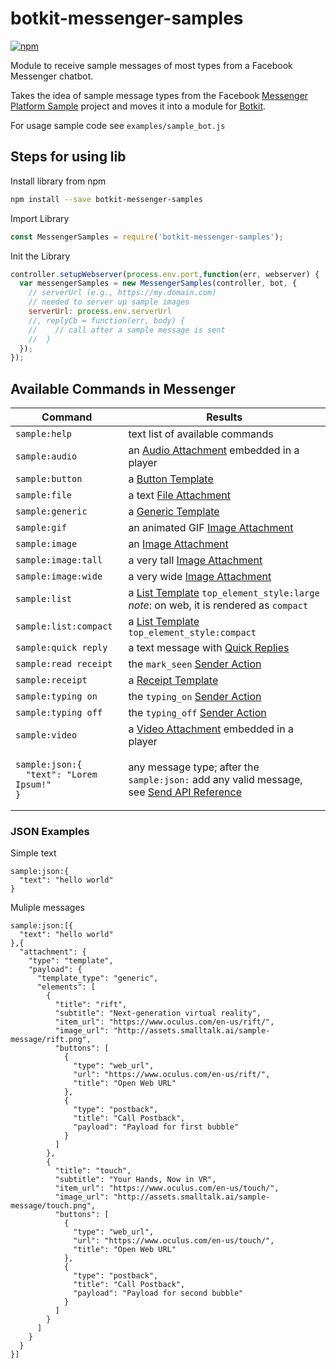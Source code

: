 # botkit-messenger-samples

[![npm](https://img.shields.io/npm/v/botkit-messenger-samples.svg)](https://www.npmjs.com/package/botkit-messenger-samples)

Module to receive sample messages of most types from a Facebook Messenger chatbot.

Takes the idea of sample message types from the Facebook [Messenger Platform Sample](https://github.com/fbsamples/messenger-platform-samples#readme) project and moves it into a module for [Botkit](https://github.com/howdyai/botkit#readme).

For usage sample code see `examples/sample_bot.js`

## Steps for using lib

Install library from npm
```sh
npm install --save botkit-messenger-samples
```

Import Library
```js
const MessengerSamples = require('botkit-messenger-samples');
```

Init the Library

```js
controller.setupWebserver(process.env.port,function(err, webserver) {
  var messengerSamples = new MessengerSamples(controller, bot, {
    // serverUrl (e.g., https://my.domain.com)
    // needed to server up sample images
    serverUrl: process.env.serverUrl
    //, replyCb = function(err, body) {
    //    // call after a sample message is sent
    //  }
  });
});
```

## Available Commands in Messenger

| Command                                                         | Results                                                                                                                                                                               |
|-----------------------------------------------------------------|---------------------------------------------------------------------------------------------------------------------------------------------------------------------------------------|
| `sample:help`                                                   | text list of available commands                                                                                                                                                       |
| `sample:audio`                                                  | an [Audio Attachment]( https://developers.facebook.com/docs/messenger-platform/send-api-reference/audio-attachment) embedded in a player                                              |
| `sample:button`                                                 | a [Button Template](https://developers.facebook.com/docs/messenger-platform/send-api-reference/button-template)                                                                       |
| `sample:file`                                                   | a text [File Attachment](https://developers.facebook.com/docs/messenger-platform/send-api-reference/file-attachment)                                                                  |
| `sample:generic`                                                | a [Generic Template](https://developers.facebook.com/docs/messenger-platform/send-api-reference/generic-template)                                                                     |
| `sample:gif`                                                    | an animated GIF [Image Attachment](https://developers.facebook.com/docs/messenger-platform/send-api-reference/image-attachment)                                                       |
| `sample:image`                                                  | an [Image Attachment](https://developers.facebook.com/docs/messenger-platform/send-api-reference/image-attachment)                                                                    |
| `sample:image:tall`                                             | a very tall [Image Attachment](https://developers.facebook.com/docs/messenger-platform/send-api-reference/image-attachment)                                                           |
| `sample:image:wide`                                             | a very wide [Image Attachment](https://developers.facebook.com/docs/messenger-platform/send-api-reference/image-attachment)                                                           |
| `sample:list`                                                   | a [List Template](https://developers.facebook.com/docs/messenger-platform/send-api-reference/list-template) `top_element_style:large` <br>*note*: on web, it is rendered as `compact` |
| `sample:list:compact`                                           | a [List Template](https://developers.facebook.com/docs/messenger-platform/send-api-reference/list-template) `top_element_style:compact`                                               |
| `sample:quick reply`                                            | a text message with [Quick Replies](https://developers.facebook.com/docs/messenger-platform/send-api-reference/quick-replies)                                                         |
| `sample:read receipt`                                           | the `mark_seen` [Sender Action](https://developers.facebook.com/docs/messenger-platform/send-api-reference/sender-actions#sender_action)                                              |
| `sample:receipt`                                                | a [Receipt Template](https://developers.facebook.com/docs/messenger-platform/send-api-reference/receipt-template)                                                                     |
| `sample:typing on`                                              | the `typing_on` [Sender Action](https://developers.facebook.com/docs/messenger-platform/send-api-reference/sender-actions#sender_action)                                              |
| `sample:typing off`                                             | the `typing_off` [Sender Action](https://developers.facebook.com/docs/messenger-platform/send-api-reference/sender-actions#sender_action)                                             |
| `sample:video`                                                  | a [Video Attachment](https://developers.facebook.com/docs/messenger-platform/send-api-reference/video-attachment) embedded in a player                                                |
| <pre>`sample:json:{`<br>`  "text": "Lorem Ipsum!"`<br>`}`</pre> | any message type; after the `sample:json:` add any valid message, see [Send API Reference](https://developers.facebook.com/docs/messenger-platform/send-api-reference)                |

### JSON Examples

Simple text

```
sample:json:{
  "text": "hello world"
}
```

Muliple messages

```
sample:json:[{
  "text": "hello world"
},{
  "attachment": {
    "type": "template",
    "payload": {
      "template_type": "generic",
      "elements": [
        {
          "title": "rift",
          "subtitle": "Next-generation virtual reality",
          "item_url": "https://www.oculus.com/en-us/rift/",
          "image_url": "http://assets.smalltalk.ai/sample-message/rift.png",
          "buttons": [
            {
              "type": "web_url",
              "url": "https://www.oculus.com/en-us/rift/",
              "title": "Open Web URL"
            },
            {
              "type": "postback",
              "title": "Call Postback",
              "payload": "Payload for first bubble"
            }
          ]
        },
        {
          "title": "touch",
          "subtitle": "Your Hands, Now in VR",
          "item_url": "https://www.oculus.com/en-us/touch/",
          "image_url": "http://assets.smalltalk.ai/sample-message/touch.png",
          "buttons": [
            {
              "type": "web_url",
              "url": "https://www.oculus.com/en-us/touch/",
              "title": "Open Web URL"
            },
            {
              "type": "postback",
              "title": "Call Postback",
              "payload": "Payload for second bubble"
            }
          ]
        }
      ]
    }
  }
}]
```

